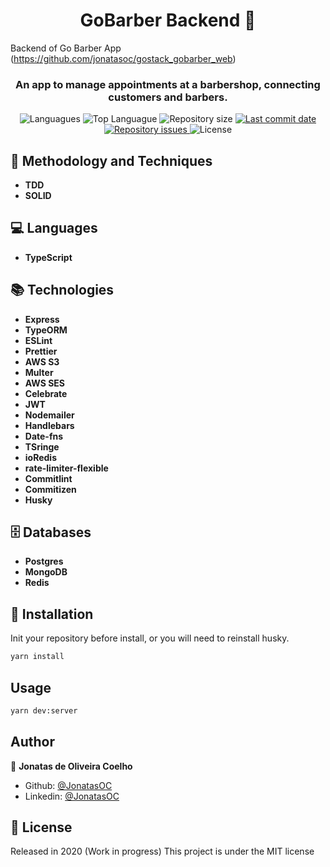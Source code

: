 <h1 align="center">GoBarber Backend 👋</h1>

Backend of Go Barber App (https://github.com/jonatasoc/gostack_gobarber_web)

<h3 align="center" >
  An app to manage appointments at a barbershop, connecting customers and barbers.
</h3>

<p align="center">
  <img alt="Languagues" src="https://img.shields.io/github/languages/count/jonatasoc/gobarber-backend">
  <img alt="Top Languague" src="https://img.shields.io/github/languages/top/jonatasoc/gobarber-backend">
  <img alt="Repository size" src="https://img.shields.io/github/repo-size/jonatasoc/gobarber-backend">
  <a href="https://github.com/jonatasoc/gobarber-backend/commits/master">
    <img alt="Last commit date" src="https://img.shields.io/github/last-commit/jonatasoc/gobarber-backend">
  </a>
   <a href="https://github.com/jonatasoc/gobarber-backend/issues">
    <img alt="Repository issues" src="https://img.shields.io/github/issues/jonatasoc/gobarber-backend">
  </a>
   <img alt="License" src="https://img.shields.io/github/license/jonatasoc/gobarber-backend">
</p>
<p align="center">

## :book: Methodology and Techniques

- **TDD**
- **SOLID**

## :computer: Languages

- **TypeScript**

## :books: Technologies

- **Express**
- **TypeORM**
- **ESLint**
- **Prettier**
- **AWS S3**
- **Multer**
- **AWS SES**
- **Celebrate**
- **JWT**
- **Nodemailer**
- **Handlebars**
- **Date-fns**
- **TSringe**
- **ioRedis**
- **rate-limiter-flexible**
- **Commitlint**
- **Commitizen**
- **Husky**

## :file_cabinet: Databases

- **Postgres**
- **MongoDB**
- **Redis**

## :construction_worker: Installation

Init your repository before install, or you will need to reinstall husky.

```sh
yarn install
```

## Usage

```sh
yarn dev:server
```

## Author

👤 **Jonatas de Oliveira Coelho**

- Github: [@JonatasOC](https://github.com/JonatasOC)
- Linkedin: [@JonatasOC](https://www.linkedin.com/in/jonatasoc/)

## :closed_book: License

Released in 2020 (Work in progress)
This project is under the MIT license
